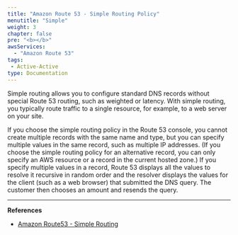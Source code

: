 ```yaml
---
title: "Amazon Route 53 - Simple Routing Policy"
menutitle: "Simple"
weight: 3
chapter: false
pre: "<b></b>"
awsServices:
  - "Amazon Route 53"
tags: 
 - Active-Active
type: Documentation
---
```



Simple routing allows you to configure standard DNS records without special Route 53 routing, such as weighted or latency. With simple routing, you typically route traffic to a single resource, for example, to a web server on your site.

If you choose the simple routing policy in the Route 53 console, you cannot create multiple records with the same name and type, but you can specify multiple values in the same record, such as multiple IP addresses. (If you choose the simple routing policy for an alternative record, you can only specify an AWS resource or a record in the current hosted zone.) If you specify multiple values in a record, Route 53 displays all the values to resolve it recursive in random order and the resolver displays the values for the client (such as a web browser) that submitted the DNS query. The customer then chooses an amount and resends the query.

---
**References**
- [Amazon Route53 - Simple Routing](https://docs.aws.amazon.com/Route53/latest/DeveloperGuide/routing-policy.html#routing-policy-simple)
